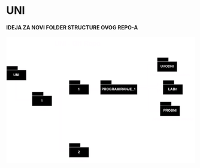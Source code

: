 # UNI

#### IDEJA ZA NOVI FOLDER STRUCTURE OVOG REPO-A

<p align="center">
  <img src="https://github.com/Roko191/uni/blob/main/FESB-folder_struct.png" />
</p>

